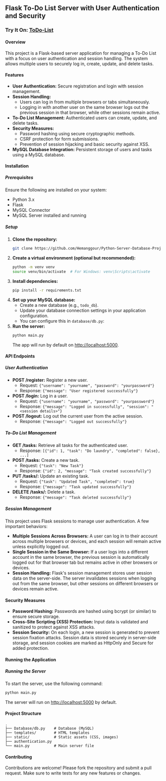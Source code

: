 ## Flask To-Do List Server with User Authentication and Security

### Try It On: [ToDo-List](https://hemanggour.pythonanywhere.com)

#### Overview
This project is a Flask-based server application for managing a To-Do List with a focus on user authentication and session handling. The system allows multiple users to securely log in, create, update, and delete tasks.

#### Features
- **User Authentication:** Secure registration and login with session management.
- **Session Handling:**
  - Users can log in from multiple browsers or tabs simultaneously.
  - Logging in with another user on the same browser logs out the previous session in that browser, while other sessions remain active.
- **To-Do List Management:** Authenticated users can create, update, and delete tasks.
- **Security Measures:**
  - Password hashing using secure cryptographic methods.
  - CSRF protection for form submissions.
  - Prevention of session hijacking and basic security against XSS.
- **MySQL Database Integration:** Persistent storage of users and tasks using a MySQL database.

#### Installation

##### Prerequisites
Ensure the following are installed on your system:
- Python 3.x
- Flask
- MySQL Connector
- MySQL Server installed and running

##### Setup

1. **Clone the repository:**
    ```sh
    git clone https://github.com/Hemanggour/Python-Server-Database-Projects/tree/main/ToDo-List-with-user-auth-%26-database
    ```
2. **Create a virtual environment (optional but recommended):**
    ```sh
    python -m venv venv
    source venv/bin/activate  # For Windows: venv\Scripts\activate
    ```
3. **Install dependencies:**
    ```sh
    pip install -r requirements.txt
    ```
4. **Set up your MySQL database:**
    - Create a new database (e.g., `todo_db`).
    - Update your database connection settings in your application configuration.
    - You can configure this in `database/db.py`:
5. **Run the server:**
    ```sh
    python main.py
    ```
    The app will run by default on [http://localhost:5000](http://localhost:5000).

#### API Endpoints

##### User Authentication
- **POST /register:** Register a new user.
    - Request: `{"username": "yourname", "password": "yourpassword"}`
    - Response: `{"message": "User registered successfully"}`
- **POST /login:** Log in a user.
    - Request: `{"username": "yourname", "password": "yourpassword"}`
    - Response: `{"message": "Logged in successfully", "session": "<session details>"}`
- **POST /logout:** Log out the current user from the active session.
    - Response: `{"message": "Logged out successfully"}`

##### To-Do List Management
- **GET /tasks:** Retrieve all tasks for the authenticated user.
    - Response: `[{"id": 1, "task": "Do laundry", "completed": false}, ...]`
- **POST /tasks:** Create a new task.
    - Request: `{"task": "New Task"}`
    - Response: `{"id": 2, "message": "Task created successfully"}`
- **PUT /tasks/:** Update an existing task.
    - Request: `{"task": "Updated Task", "completed": true}`
    - Response: `{"message": "Task updated successfully"}`
- **DELETE /tasks/:** Delete a task.
    - Response: `{"message": "Task deleted successfully"}`

##### Session Management
This project uses Flask sessions to manage user authentication. A few important behaviors:
- **Multiple Sessions Across Browsers:** A user can log in to their account across multiple browsers or devices, and each session will remain active unless explicitly logged out.
- **Single Session in the Same Browser:** If a user logs into a different account in the same browser, the previous session is automatically logged out for that browser tab but remains active in other browsers or devices.
- **Session Handling:** Flask's session management stores user session data on the server-side. The server invalidates sessions when logging out from the same browser, but other sessions on different browsers or devices remain active.

#### Security Measures
- **Password Hashing:** Passwords are hashed using bcrypt (or similar) to ensure secure storage.
- **Cross-Site Scripting (XSS) Protection:** Input data is validated and sanitized to protect against XSS attacks.
- **Session Security:** On each login, a new session is generated to prevent session fixation attacks. Session data is stored securely in server-side storage, and session cookies are marked as HttpOnly and Secure for added protection.

#### Running the Application

##### Running the Server
To start the server, use the following command:
```sh
python main.py
```
The server will run on [http://localhost:5000](http://localhost:5000) by default.

#### Project Structure
```
.
├── Database/db.py    # Database (MySQL)
├── templates/        # HTML templates
├── static/           # Static assets (CSS, images)
├── authentication.py
└── main.py           # Main server file
```

#### Contributing
Contributions are welcome! Please fork the repository and submit a pull request. Make sure to write tests for any new features or changes.